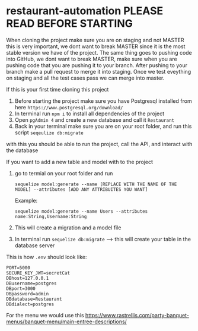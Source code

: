 # restaurant-automation PLEASE READ BEFORE STARTING

When cloning the project make sure you are on staging and not MASTER this is very important, we dont want to break MASTER since it is the most stable version we have of the project. The same thing goes to pushing code into GitHub, we dont want to break MASTER, make sure when you are pushing code that you are pushing it to your branch. After pushing to your branch make a pull request to merge it into staging. Once we test eveything on staging and all the test cases pass we can merge into master.

If this is your first time cloning this project

  1. Before starting the project make sure you have Postgresql installed from here `https://www.postgresql.org/download/`
  2. In terminal run `npm i` to install all dependencies of the project
  3. Open `pgAdmin 4` and create a new database and call it `Restaurant`
  4. Back in your terminal make sure you are on your root folder, and run this script `seqeulize db:migrate`

with this you should be able to run the project, call the API, and interact with the database

If you want to add a new table and model with to the project

  1. go to termial on your root folder and run 
      
      `sequelize model:generate --name [REPLACE WITH THE NAME OF THE MODEL] --attributes [ADD ANY ATTRIBUITES YOU WANT]`
      
      Example:
      
      `sequelize model:generate --name Users --attributes name:String,Username:String`
      
  2. This will create a migration and a model file
  3. In terminal run `sequelize db:migrate` --> this will create your table in the database server


This is how `.env` should look like:

```
PORT=5000
SECURE_KEY_JWT=secretCat
DBhost=127.0.0.1
DBusername=postgres
DBport=3000
DBpassword=admin
DBdatabase=Restaurant
DBdialect=postgres
```

For the menu we would use this https://www.rastrellis.com/party-banquet-menus/banquet-menu/main-entree-descriptions/
